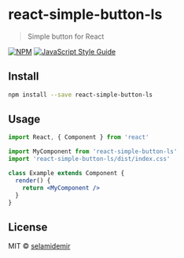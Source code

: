 # react-simple-button-ls

> Simple button for React

[![NPM](https://img.shields.io/npm/v/react-simple-button-ls.svg)](https://www.npmjs.com/package/react-simple-button-ls) [![JavaScript Style Guide](https://img.shields.io/badge/code_style-standard-brightgreen.svg)](https://standardjs.com)

## Install

```bash
npm install --save react-simple-button-ls
```

## Usage

```jsx
import React, { Component } from 'react'

import MyComponent from 'react-simple-button-ls'
import 'react-simple-button-ls/dist/index.css'

class Example extends Component {
  render() {
    return <MyComponent />
  }
}
```

## License

MIT © [selamidemir](https://github.com/selamidemir)
